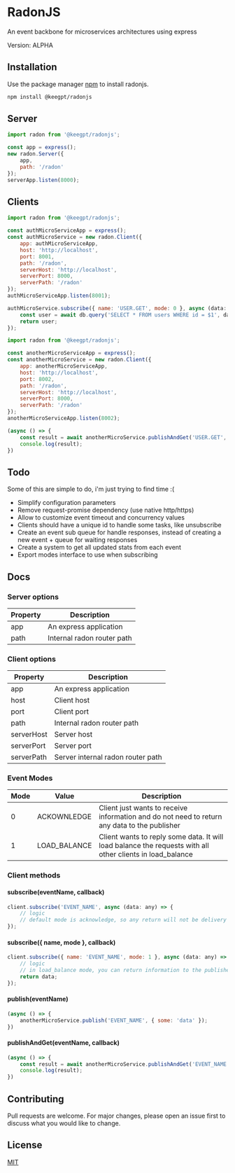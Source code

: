 # RadonJS

An event backbone for microservices architectures using express

Version: ALPHA

## Installation

Use the package manager [npm](https://www.npmjs.com) to install radonjs.

```bash
npm install @keegpt/radonjs
```

## Server

```js
import radon from '@keegpt/radonjs';

const app = express();
new radon.Server({
    app,
    path: '/radon'
});
serverApp.listen(8000);
```

## Clients

```js
import radon from '@keegpt/radonjs';

const authMicroServiceApp = express();
const authMicroService = new radon.Client({
    app: authMicroServiceApp,
    host: 'http://localhost',
    port: 8001,
    path: '/radon',
    serverHost: 'http://localhost',
    serverPort: 8000,
    serverPath: '/radon'
});
authMicroServiceApp.listen(8001);

authMicroService.subscribe({ name: 'USER.GET', mode: 0 }, async (data: any) => {
    const user = await db.query('SELECT * FROM users WHERE id = $1', data.id);
    return user;
});
```

```js
import radon from '@keegpt/radonjs';

const anotherMicroServiceApp = express();
const anotherMicroService = new radon.Client({
    app: anotherMicroServiceApp,
    host: 'http://localhost',
    port: 8002,
    path: '/radon',
    serverHost: 'http://localhost',
    serverPort: 8000,
    serverPath: '/radon'
});
anotherMicroServiceApp.listen(8002);

(async () => {
    const result = await anotherMicroService.publishAndGet('USER.GET', { id: 1 });
    console.log(result);
})
```

## Todo
Some of this are simple to do, i'm just trying to find time :(
* Simplify configuration parameters
* Remove request-promise dependency (use native http/https)
* Allow to customize event timeout and concurrency values
* Clients should have a unique id to handle some tasks, like unsubscribe
* Create an event sub queue for handle responses, instead of creating a new event + queue for waiting responses
* Create a system to get all updated stats from each event
* Export modes interface to use when subscribing

## Docs

### Server options

Property  | Description
------------- | -------------
app  | An express application
path  | Internal radon router path

### Client options

Property  | Description
------------- | -------------
app  | An express application
host | Client host
port | Client port
path | Internal radon router path
serverHost | Server host
serverPort| Server port
serverPath | Server internal radon router path

### Event Modes

Mode | Value | Description
------------- | ------------- | -------------
0 | ACKOWNLEDGE | Client just wants to receive information and do not need to return any data to the publisher
1 | LOAD_BALANCE | Client wants to reply some data. It will load balance the requests with all other clients in load_balance

### Client methods

#### subscribe(eventName, callback)
```js
client.subscribe('EVENT_NAME', async (data: any) => {
    // logic
    // default mode is acknowledge, so any return will not be delivery to the publisher
});
```
#### subscribe({ name, mode }, callback)
```js
client.subscribe({ name: 'EVENT_NAME', mode: 1 }, async (data: any) => {
    // logic
    // in load_balance mode, you can return information to the publisher
    return data;
});
```
#### publish(eventName)
```js
(async () => {
    anotherMicroService.publish('EVENT_NAME', { some: 'data' });
})
```

#### publishAndGet(eventName, callback)
```js
(async () => {
    const result = await anotherMicroService.publishAndGet('EVENT_NAME', { some: 'data' });
    console.log(result);
})
```

## Contributing
Pull requests are welcome. For major changes, please open an issue first to discuss what you would like to change.

## License
[MIT](https://choosealicense.com/licenses/mit/)